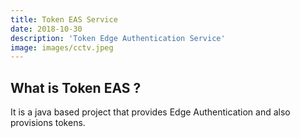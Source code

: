 ```yaml
---
title: Token EAS Service
date: 2018-10-30
description: 'Token Edge Authentication Service'
image: images/cctv.jpeg
---
```


## What is Token EAS ?
It is a java based project that provides Edge Authentication and also provisions tokens.


